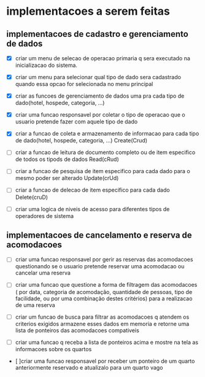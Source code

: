  # implementacoes a serem feitas

 ## implementacoes de cadastro e gerenciamento de dados

- [x] criar um menu de selecao de operacao primaria q sera executado na inicializacao do sistema.

- [x]  criar um menu para selecionar qual tipo de dado sera cadastrado quando essa opcao for selecionada no menu principal

- [x] criar as funcoes de gerenciamento de dados uma pra cada tipo de dado(hotel, hospede, categoria, ...)

- [x] criar uma funcao responsavel por coletar o tipo de operacao que o usuario pretende fazer com aquele tipo de dado

- [x] criar a funcao de coleta e armazenamento de informacao para cada tipo de dado(hotel, hospede, categoria, ...) Create(Crud)

- [ ] criar a funcao de leitura de documento completo ou de item especifico de todos os tipods de dados Read(cRud)

- [ ] criar a funcao de pesquisa de item especifico para cada dado para o mesmo poder ser alterado Update(crUd)

- [ ] criar a funcao de delecao de item especifico para cada dado Delete(cruD)

- [ ] criar uma logica de niveis de acesso para diferentes tipos de operadores de sistema 


## implementacoes de cancelamento e reserva de acomodacoes

- [ ] criar uma funcao responsavel por gerir as reservas das acomodacoes questionando se o usuario pretende reservar uma acomodacao ou cancelar uma reserva

- [ ] criar uma funcao que questione a forma de filtragem das acomodacoes ( por data, categoria de acomodação, quantidade de pessoas, tipo de facilidade, ou por uma combinação destes critérios) para a realizacao de uma reserva

- [ ] criar um funcao de busca para filtrar as acomodacoes q atendem os criterios exigidos armazene esses dados em memoria e retorne uma lista de ponteiros das acomodacoes compativeis

- [ ] criar uma funcao q receba a lista de ponteiros acima e mostre na tela as informacoes sobre os quartos

- [ ]criar uma funcao responsavel por receber um ponteiro de um quarto anteriormente reservado e atualizalo para um quarto vago

